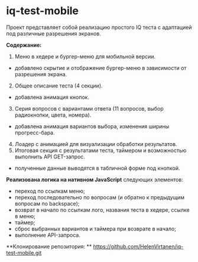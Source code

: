 # iq-test-mobile

Проект представляет собой реализацию простого IQ теста с адаптацией под различные разрешения экранов.

**Содержание:**
1) Меню в хедере и бургер-меню для мобильной версии. 
- добавлено скрытие и отображение бургер-меню в зависимости от разрешения экрана.
2) Общее описание теста (4 секции). 
- добавлена анимация кнопок.
3) Серия вопросов с вариантами ответа (11 вопросов, выбор радиокнопки, цвета, номера). 
- добавлена анимация вариантов выбора, изменения ширины прогресс-бара.
4) Лоадер с анимацией для визуализации обработки результатов.
5) Итоговая секция с результатами теста, таймером и возможностью выполнить API GET-запрос. 
- полученные данные выводятся в табличной форме под кнопкой. 

**Реализована логика на нативном JavaScript** следующих элементов:
- переход по ссылкам меню;
- переход последовательно по вопросам (и обратно к предыдущим вопросам по backspace);
- возврат в начало по ссылкам лого, названия теста в хедере, ссылке в меню;
- таймер;
- сброс выбранных вариантов и таймера при возврате в начало;
- выполнение API-запроса.

**Клонирование репозитория: **
https://github.com/HelenVirtanen/iq-test-mobile.git

